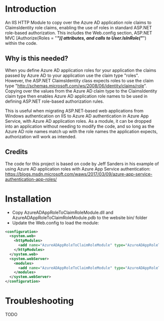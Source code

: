 # Introduction
An IIS HTTP Module to copy over the Azure AD application role claims to ClaimsIdentity role claims,
enabling the use of roles in standard ASP.NET role-based authorization. This includes the Web.config <authorization> section,
ASP.NET MVC [Authorize(Roles = "***")] attributes, and calls to User.IsInRole("***") within the code.

## Why is this needed?
When you define Azure AD application roles for your application the claims passed by Azure AD to your application
use the claim type "roles". However, the ASP.NET ClaimsIdentity class expects roles to use the claim type "http://schemas.microsoft.com/ws/2008/06/identity/claims/role". Copying over the values from the Azure AD claim type
to the ClaimsIdentity claim type then enables Azure AD application role names to be used in defining ASP.NET
role-based authorization rules.

This is useful when migrating ASP.NET-based web applications from Windows authentication on IIS to Azure AD
authentication in Azure App Service, with Azure AD application roles. As a module, it can be dropped into an
application without needing to modify the code, and so long as the Azure AD role names match up with the role
names the application expects, authorization will work as intended.

## Credits
The code for this project is based on code by Jeff Sanders in his example of using Azure AD application roles with
Azure App Service authentication:
https://blogs.msdn.microsoft.com/waws/2017/03/09/azure-app-service-authentication-app-roles/

# Installation
* Copy AzureADAppRoleToClaimRoleModule.dll and AzureADAppRoleToClaimRoleModule.pdb to the website bin/ folder
* Update the Web.config to load the module:
```xml
<configuration>
  <system.web>
    <httpModules>
      <add name="AzureADAppRoleToClaimRoleModule" type="AzureADAppRoleToClaimRoleModule.AzureADAppRoleToClaimRoleModule, AzureADAppRoleToClaimRoleModule"/>
    </httpModules>
  </system.web>
  <system.webServer>
    <modules>
      <add name="AzureADAppRoleToClaimRoleModule" type="AzureADAppRoleToClaimRoleModule.AzureADAppRoleToClaimRoleModule, AzureADAppRoleToClaimRoleModule" />
    </modules>
  </system.webServer>
</configuration>
```

# Troubleshooting
TODO
